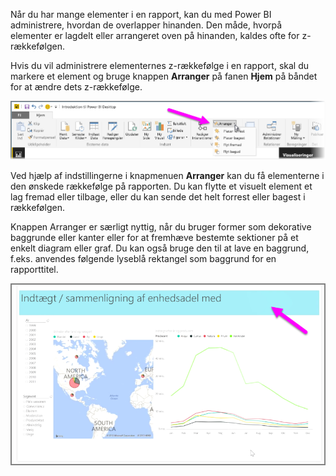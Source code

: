 Når du har mange elementer i en rapport, kan du med Power BI administrere, hvordan de overlapper hinanden. Den måde, hvorpå elementer er lagdelt eller arrangeret oven på hinanden, kaldes ofte for z-rækkefølgen.

Hvis du vil administrere elementernes z-rækkefølge i en rapport, skal du markere et element og bruge knappen **Arranger** på fanen **Hjem** på båndet for at ændre dets z-rækkefølge.

![](media/3-11f-arrange-visual-zorder/3-11f_1.png)

Ved hjælp af indstillingerne i knapmenuen **Arranger** kan du få elementerne i den ønskede rækkefølge på rapporten. Du kan flytte et visuelt element et lag fremad eller tilbage, eller du kan sende det helt forrest eller bagest i rækkefølgen.

Knappen Arranger er særligt nyttig, når du bruger former som dekorative baggrunde eller kanter eller for at fremhæve bestemte sektioner på et enkelt diagram eller graf. Du kan også bruge den til at lave en baggrund, f.eks. anvendes følgende lyseblå rektangel som baggrund for en rapporttitel.

![](media/3-11f-arrange-visual-zorder/3-11f_2.png)

